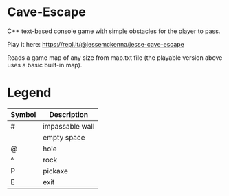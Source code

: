 # Cave-Escape
C++ text-based console game with simple obstacles for the player to pass.

Play it here: https://repl.it/@jessemckenna/jesse-cave-escape

Reads a game map of any size from map.txt file (the playable version above uses a basic built-in map).

# Legend
|Symbol|Description|
|------|-----------|
|\#|impassable wall|
| |empty space|
|@|hole|
|^|rock|
|P|pickaxe|
|E|exit|
